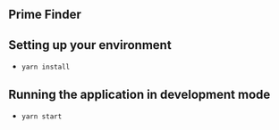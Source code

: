 ## Prime Finder

## Setting up your environment
* `yarn install`

## Running the application in development mode
* `yarn start`
